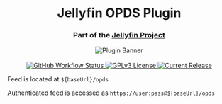 <h1 align="center">Jellyfin OPDS Plugin</h1>
<h3 align="center">Part of the <a href="https://jellyfin.org">Jellyfin Project</a></h3>

<p align="center">
<img alt="Plugin Banner" src="https://raw.githubusercontent.com/jellyfin/jellyfin-ux/master/plugins/SVG/jellyfin-plugin-opds.svg?sanitize=true"/>
<br/>
<br/>
<a href="https://github.com/jellyfin/jellyfin-plugin-opds/actions?query=workflow%3A%22Build+Plugin%22">
<img alt="GitHub Workflow Status" src="https://img.shields.io/github/workflow/status/jellyfin/jellyfin-plugin-opds/Test%20Build%20Plugin.svg">
</a>
<a href="https://github.com/jellyfin/jellyfin-plugin-opds">
<img alt="GPLv3 License" src="https://img.shields.io/github/license/jellyfin/jellyfin-plugin-opds.svg"/>
</a>
<a href="https://github.com/jellyfin/jellyfin-plugin-opds/releases">
<img alt="Current Release" src="https://img.shields.io/github/release/jellyfin/jellyfin-plugin-opds.svg"/>
</a>
</p>

Feed is located at `${baseUrl}/opds`

Authenticated feed is accessed as `https://user:pass@${baseUrl}/opds`
